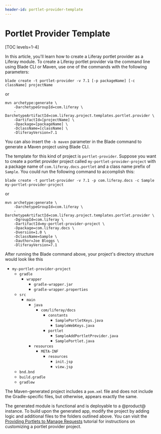 ```yaml
---
header-id: portlet-provider-template
---
```


# Portlet Provider Template

[TOC levels=1-4]

In this article, you'll learn how to create a Liferay portlet provider as a
Liferay module. To create a Liferay portlet provider via the command line using
Blade CLI or Maven, use one of the commands with the following parameters:

    blade create -t portlet-provider -v 7.1 [-p packageName] [-c className] projectName

or

    mvn archetype:generate \
        -DarchetypeGroupId=com.liferay \
        -DarchetypeArtifactId=com.liferay.project.templates.portlet.provider \
        -DartifactId=[projectName] \
        -Dpackage=[packageName] \
        -DclassName=[className] \
        -DliferayVersion=7.1

You can also insert the `-b maven` parameter in the Blade command to generate a
Maven project using Blade CLI.

The template for this kind of project is `portlet-provider`. Suppose you want to
create a portlet provider project called `my-portlet-provider-project` with a
package name of `com.liferay.docs.portlet` and a class name prefix of `Sample`.
You could run the following command to accomplish this:

    blade create -t portlet-provider -v 7.1 -p com.liferay.docs -c Sample my-portlet-provider-project

or

    mvn archetype:generate \
        -DarchetypeGroupId=com.liferay \
        -DarchetypeArtifactId=com.liferay.project.templates.portlet.provider \
        -DgroupId=com.liferay \
        -DartifactId=my-portlet-provider-project \
        -Dpackage=com.liferay.docs \
        -Dversion=1.0 \
        -DclassName=Sample \
        -Dauthor=Joe Bloggs \
        -DliferayVersion=7.1

After running the Blade command above, your project's directory structure would
look like this

- `my-portlet-provider-project`
    - `gradle`
        - `wrapper`
            - `gradle-wrapper.jar`
            - `gradle-wrapper.properties`
    - `src`
        - `main`
            - `java`
                - `com/liferay/docs`
                    - `constants`
                        - `SamplePortletKeys.java`
                        - `SampleWebKeys.java`
                    - `portlet`
                        - `SampleAddPortletProvider.java`
                        - `SamplePortlet.java`
            - `resources`
                - `META-INF`
                    - `resources`
                        - `init.jsp`
                        - `view.jsp`
    - `bnd.bnd`
    - `build.gradle`
    - `gradlew`

The Maven-generated project includes a `pom.xml` file and does not include the
Gradle-specific files, but otherwise, appears exactly the same.

The generated module is functional and is deployable to a @product@ instance. To
build upon the generated app, modify the project by adding logic and additional
files to the folders outlined above. You can visit the
[Providing Portlets to Manage Requests](/docs/7-0/tutorials/-/knowledge_base/t/providing-portlets-to-manage-requests)
tutorial for instructions on customizing a portlet provider project.
